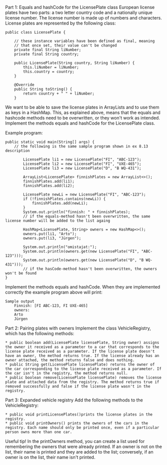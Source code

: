 Part 1: Equals and hashCode for the LicensePlate class
European license plates have two parts: a two letter country code and a nationally unique license number. The license number is made up of numbers and characters. License plates are represented by the following class:

    public class LicensePlate {

        // these instance variables have been defined as final, meaning
        // that once set, their value can't be changed
        private final String liNumber;
        private final String country;

        public LicensePlate(String country, String liNumber) {
            this.liNumber = liNumber;
            this.country = country;
        }

        @Override
        public String toString() {
            return country + " " + liNumber;
        }

We want to be able to save the license plates in ArrayLists and to use them as keys in a HashMap. This, as explained above, means that the equals and hashcode methods need to be overwritten, or they won't work as intended. Implement the methods equals and hashCode for the LicensePlate class.

Example program:

    public static void main(String[] args) {
        // the following is the same sample program shown in ex 8.13 description

            LicensePlate li1 = new LicensePlate("FI", "ABC-123");
            LicensePlate li2 = new LicensePlate("FI", "UXE-465");
            LicensePlate li3 = new LicensePlate("D", "B WQ-431");

            ArrayList<LicensePlate> finnishPlates = new ArrayList<>();
            finnishPlates.add(li1);
            finnishPlates.add(li2);

            LicensePlate newLi = new LicensePlate("FI", "ABC-123");
            if (!finnishPlates.contains(newLi)) {
                finnishPlates.add(newLi);
            }
            System.out.println("finnish: " + finnishPlates);
            // if the equals-method hasn't been overwritten, the same license number will be added to the list againg

            HashMap<LicensePlate, String> owners = new HashMap<>();
            owners.put(li1, "Arto");
            owners.put(li3, "Jürgen");

            System.out.println("omistajat:");
            System.out.println(owners.get(new LicensePlate("FI", "ABC-123")));
            System.out.println(owners.get(new LicensePlate("D", "B WQ-431")));
            // if the hasCode-method hasn't been overwritten, the owners won't be found
    }

Implement the methods equals and hashCode. When they are implemented correctly the example program above will print:

    Sample output
        Finnish: [FI ABC-123, FI UXE-465]
        owners:
        Arto
        Jürgen

Part 2: Pairing plates with owners
Implement the class VehicleRegistry, which has the following methods:

    * public boolean add(LicensePlate licensePlate, String owner) assigns the owner it received as a parameter to a car that corresponds to the license plate received as a parameter. If the license plate doesn't have an owner, the method returns true. If the license already has an owner attached, the method returns false and does nothing.
    * public String get(LicensePlate licensePlate) returns the owner of the car corresponding to the license plate received as a parameter. If the car isn't in the registry, the method returns null.
    * public boolean remove(LicensePlate licensePlate) removes the license plate and attached data from the registry. The method returns true if removed successfully and false if the license plate wasn't in the registry.

Part 3: Expanded vehicle registry
Add the following methods to the VehicleRegistry:

    * public void printLicensePlates()prints the license plates in the registry.
    * public void printOwners() prints the owners of the cars in the registry. Each name should only be printed once, even if a particular person owns more than one car.

Useful tip! In the printOwners method, you can create a list used for remembering the owners that were already printed. If an owner is not on the list, their name is printed and they are added to the list; conversely, if an owner is on the list, their name isn't printed.